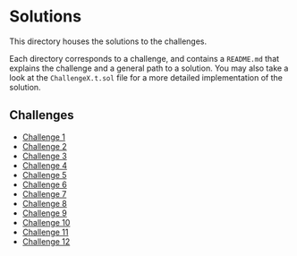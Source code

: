 # Solutions

This directory houses the solutions to the challenges.

Each directory corresponds to a challenge, and contains a `README.md` that explains the challenge and a general path to a solution. You may also take a look at the `ChallengeX.t.sol` file for a more detailed implementation of the solution.

## Challenges

- [Challenge 1](./challenge1)
- [Challenge 2](./challenge2)
- [Challenge 3](./challenge3)
- [Challenge 4](./challenge4)
- [Challenge 5](./challenge5)
- [Challenge 6](./challenge6)
- [Challenge 7](./challenge7)
- [Challenge 8](./challenge8)
- [Challenge 9](./challenge9)
- [Challenge 10](./challenge10)
- [Challenge 11](./challenge11)
- [Challenge 12](./challenge12)

